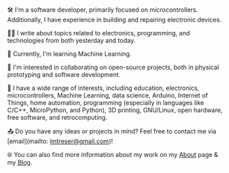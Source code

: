 🛠️ I'm a software developer, primarily focused on microcontrollers. Additionally, I have experience in building and repairing electronic devices.

✍🏻 I write about topics related to electronics, programming, and technologies from both yesterday and today.

🌱 Currently, I'm learning Machine Learning.

💞️ I'm interested in collaborating on open-source projects, both in physical prototyping and software development.

👀 I have a wide range of interests, including education, electronics, microcontrollers, Machine Learning, data science, Arduino, Internet of Things, home automation, programming (especially in languages like C/C++, MicroPython, and Python), 3D printing, GNU/Linux, open hardware, free software, and retrocomputing.

📤 Do you have any ideas or projects in mind? Feel free to contact me via [email](mailto: lmtreser@gmail.com)!

🌐 You can also find more information about my work on my [About](https://lmtreser.github.io/) page & my [Blog](https://www.automatismos-mdq.com.ar).
